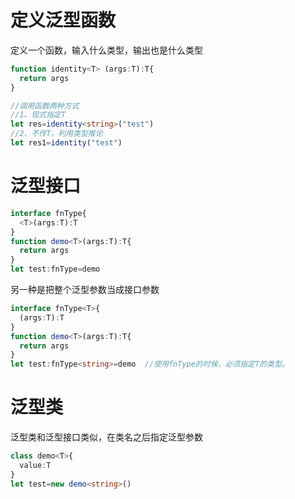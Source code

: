 # 定义泛型函数
定义一个函数，输入什么类型，输出也是什么类型
```typescript
function identity<T> (args:T):T{
  return args
}

//调用函数两种方式
//1、现式指定T
let res=identity<string>("test")
//2、不传T，利用类型推论
let res1=identity("test")
```
# 泛型接口
```typescript
interface fnType{
  <T>(args:T):T
}
function demo<T>(args:T):T{
  return args
}
let test:fnType=demo
```
另一种是把整个泛型参数当成接口参数
```typescript
interface fnType<T>{
  (args:T):T
}
function demo<T>(args:T):T{
  return args
}
let test:fnType<string>=demo  //使用fnType的时候，必须指定T的类型。
```
# 泛型类
泛型类和泛型接口类似，在类名之后指定泛型参数
```typescript
class demo<T>{
  value:T
}
let test=new demo<string>()
```
